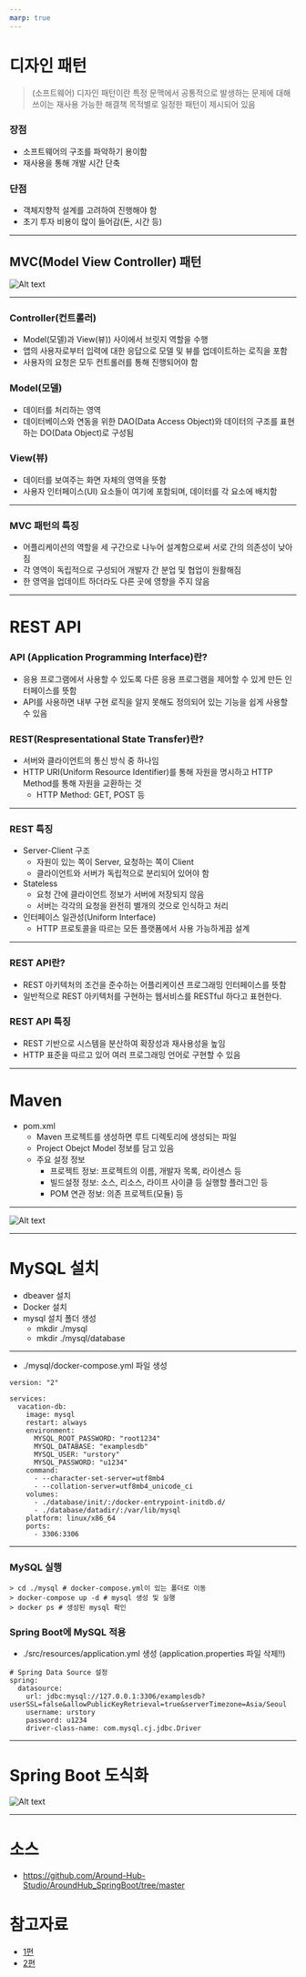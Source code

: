 ```yaml
---
marp: true
---
```

# 디자인 패턴 
> (소프트웨어) 디자인 패턴이란 특정 문맥에서 공통적으로 발생하는 문제에 대해 쓰이는 재사용 가능한 해결책 목적별로 일정한 패턴이 제시되어 있음    
### 장점
- 소프트웨어의 구조를 파악하기 용이함
- 재사용을 통해 개발 시간 단축 
### 단점 
- 객체지향적 설계를 고려하여 진행해야 함
- 초기 투자 비용이 많이 들어감(돈, 시간 등)

---
## MVC(Model View Controller) 패턴 
![Alt text](image-1.png)

---
### Controller(컨트롤러)
- Model(모델)과 View(뷰)) 사이에서 브릿지 역할을 수행
- 앱의 사용자로부터 입력에 대한 응답으로 모델 및 뷰를 업데이트하는 로직을 포함
- 사용자의 요청은 모두 컨트롤러를 통해 진행되어야 함
### Model(모델)
- 데이터를 처리하는 영역
- 데이터베이스와 연동을 위한 DAO(Data Access Object)와 데이터의 구조를 표현하는 DO(Data Object)로 구성됨
### View(뷰)
- 데이터를 보여주는 화면 자체의 영역을 뜻함
- 사용자 인터페이스(UI) 요소들이 여기에 포함되며, 데이터를 각 요소에 배치함 

---
### MVC 패턴의 특징 
- 어플리케이션의 역할을 세 구간으로 나누어 설계함으로써 서로 간의 의존성이 낮아짐
- 각 영역이 독립적으로 구성되어 개발자 간 분업 및 협업이 원활해짐
- 한 영역을 업데이트 하더라도 다른 곳에 영향을 주지 않음 

---
# REST API
### API (Application Programming Interface)란?
- 응용 프로그램에서 사용할 수 있도록 다른 응용 프로그램을 제어할 수 있게 만든 인터페이스를 뜻함
- API를 사용하면 내부 구현 로직을 알지 못해도 정의되어 있는 기능을 쉽게 사용할 수 있음 
### REST(Respresentational State Transfer)란?
- 서버와 클라이언트의 통신 방식 중 하나임 
- HTTP URI(Uniform Resource Identifier)를 통해 자원을 명시하고 HTTP Method를 통해 자원을 교환하는 것
  - HTTP Method: GET, POST 등 

---
### REST 특징 
- Server-Client 구조 
  - 자원이 있는 쪽이 Server, 요청하는 쪽이 Client
  - 클라이언트와 서버가 독립적으로 분리되어 있어야 함
- Stateless
  - 요청 간에 클라이언트 정보가 서버에 저장되지 않음
  - 서버는 각각의 요청을 완전히 별개의 것으로 인식하고 처리
- 인터페이스 일관성(Uniform Interface)
  - HTTP 프로토콜을 따르는 모든 플랫폼에서 사용 가능하게끔 설계

---
### REST API란?
- REST 아키텍처의 조건을 준수하는 어플리케이션 프로그래밍 인터페이스를 뜻함
- 일반적으로 REST 아키텍처를 구현하는 웹서비스를 RESTful 하다고 표현한다.
### REST API 특징
- REST 기반으로 시스템을 분산하여 확장성과 재사용성을 높임
- HTTP 표준을 따르고 있어 여러 프로그래밍 언어로 구현할 수 있음

---
# Maven
- pom.xml
  - Maven 프로젝트를 생성하면 루트 디렉토리에 생성되는 파일 
  - Project Obejct Model 정보를 담고 있음
  - 주요 설정 정보
    - 프로젝트 정보: 프로젝트의 이름, 개발자 목록, 라이센스 등
    - 빌드설정 정보: 소스, 리소스, 라이프 사이클 등 실행할 플러그인 등
    - POM 연관 정보: 의존 프로젝트(모듈) 등 
---
![Alt text](image.png)

---
# MySQL 설치
- dbeaver 설치 
- Docker 설치
- mysql 설치 폴더 생성
    - mkdir ./mysql
    - mkdir ./mysql/database 

---
- ./mysql/docker-compose.yml 파일 생성 
```
version: "2"

services:
  vacation-db:
    image: mysql
    restart: always
    environment:
      MYSQL_ROOT_PASSWORD: "root1234"
      MYSQL_DATABASE: "examplesdb"
      MYSQL_USER: "urstory"
      MYSQL_PASSWORD: "u1234"
    command:
      - --character-set-server=utf8mb4
      - --collation-server=utf8mb4_unicode_ci
    volumes:
      - ./database/init/:/docker-entrypoint-initdb.d/
      - ./database/datadir/:/var/lib/mysql
    platform: linux/x86_64
    ports:
      - 3306:3306
```

---
### MySQL 실행
```
> cd ./mysql # docker-compose.yml이 있는 폴더로 이동 
> docker-compose up -d # mysql 생성 및 실행 
> docker ps # 생성된 mysql 확인 
```
### Spring Boot에 MySQL 적용
- ./src/resources/application.yml 생성 (application.properties 파일 삭제!!)
```
# Spring Data Source 설정 
spring:
  datasource:
    url: jdbc:mysql://127.0.0.1:3306/examplesdb?userSSL=false&allowPublicKeyRetrieval=true&serverTimezone=Asia/Seoul
    username: urstory
    password: u1234
    driver-class-name: com.mysql.cj.jdbc.Driver

```


---
# Spring Boot 도식화
![Alt text](image-2.png)

---
# 소스
- https://github.com/Around-Hub-Studio/AroundHub_SpringBoot/tree/master

# 참고자료
- [1편](https://www.youtube.com/watch?v=7t6tQ4KV37g&t=498s)
- [2편](https://www.youtube.com/watch?v=1Jc-SD9YrV4)

